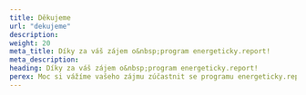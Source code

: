 ```yaml
---
title: Děkujeme
url: "dekujeme"
description: 
weight: 20
meta_title: Díky za váš zájem o&nbsp;program energeticky.report!
meta_description: 
heading: Díky za váš zájem o&nbsp;program energeticky.report!
perex: Moc si vážíme vašeho zájmu zúčastnit se programu energeticky.report.<br/><br/> Prvním krokem je společný telefonát, kde se domluvíme na dalším postupu. Informace jsme vám poslali na zadaný e-mail.
---
```

